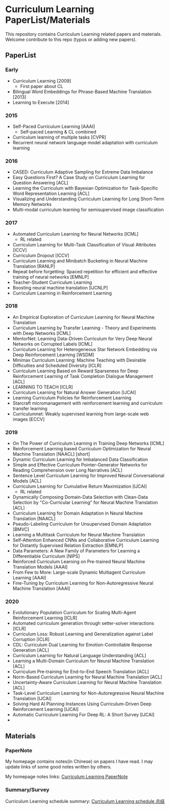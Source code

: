 # Curriculum Learning PaperList/Materials

This repository contains Curriculum Learning related papers and materials. Welcome contribute to this repo (typos or adding new papers). 

## PaperList

### Early

-  Curriculum Learning [2009]
    - First paper about CL
-  Bilingual Word Embeddings for Phrase-Based Machine Translation [2013]
-  Learning to Execute [2014]  

### 2015
-  Self-Paced Curriculum Learning [AAAI]
    - Self-paced Learning & CL combined
-  Curriculum learning of multiple tasks [CVPR]
-  Recurrent neural network language model adaptation with curriculum learning


### 2016
-  CASED: Curriculum Adaptive Sampling for Extreme Data Imbalance
-  Easy Questions First? A Case Study on Curriculum Learning for Question Answering  [ACL]
-  Learning the Curriculum with Bayesian Optimization for Task-Specific Word Representation Learning [ACL]
-  Visualizing and Understanding Curriculum Learning for Long Short-Term Memory Networks 
-  Multi-modal curriculum learning for semisupervised image classification


### 2017
-  Automated Curriculum Learning for Neural Networks [ICML]
    - RL related
-  Curriculum Learning for Multi-Task Classification of Visual Attributes [ICCV]
-  Curriculum Dropout [ICCV]
-  Curriculum Learning and Minibatch Bucketing in Neural Machine Translation [RANLP]
-  Repeat before forgetting: Spaced repetition for efficient and effective training of neural networks [EMNLP]
-  Teacher-Student Curriculum Learning
-  Boosting neural machine translation [IJCNLP]
-  Curriculum Learning in Reinforcement Learning 


### 2018
-  An Empirical Exploration of Curriculum Learning for Neural Machine Translation
-  Curriculum Learning by Transfer Learning - Theory and Experiments with Deep Networks [ICML]
-  MentorNet: Learning Data-Driven Curriculum for Very Deep Neural Networks on Corrupted Labels [ICML]
-  Curriculum Learning for Heterogeneous Star Network Embedding via Deep Reinforcement Learning  [WSDM]
-  Minimax Curriculum Learning: Machine Teaching with Desirable Difficulties and Scheduled Diversity [ICLR]
-  Curriculum Learning Based on Reward Sparseness for Deep Reinforcement Learning of Task Completion Dialogue Management [ACL]
-  LEARNING TO TEACH [ICLR]
-  Curriculum Learning for Natural Answer Generation [IJCAI]
-  Learning Curriculum Policies for Reinforcement Learning
-  Starcraft micromanagement with reinforcement learning and curriculum transfer learning
-  Curriculumnet: Weakly supervised learning from large-scale web images [ECCV]

### 2019

-  On The Power of Curriculum Learning in Training Deep Networks [ICML]
-  Reinforcement Learning based Curriculum Optimization for Neural Machine Translation  [NAACL] [short]
-  Dynamic Curriculum Learning for Imbalanced Data Classification
-  Simple and Effective Curriculum Pointer-Generator Networks for Reading Comprehension over Long Narratives [ACL]
-  Sentence Level Curriculum Learning for Improved Neural Conversational Models [ACL]
-  Curriculum Learning for Cumulative Return Maximization [IJCAI]
    - RL related
-  Dynamically Composing Domain-Data Selection with Clean-Data Selection by "Co-Curricular Learning" for Neural Machine Translation [ACL]
-  Curriculum Learning for Domain Adaptation in Neural Machine Translation  [NAACL]
-  Pseudo-Labeling Curriculum for Unsupervised Domain Adaptation [BMVC]
-  Learning a Multitask Curriculum for Neural Machine Translation
-  Self-Attention Enhanced CNNs and Collaborative Curriculum Learning for Distantly Supervised Relation Extraction [EMNLP]
-  Data Parameters: A New Family of Parameters for Learning a Differentiable Curriculum [NIPS]
-  Reinforced Curriculum Learning on Pre-trained Neural Machine Translation Models [AAAI]
-  From Few to More: Large-scale Dynamic Multiagent Curriculum Learning [AAAI]
-  Fine-Tuning by Curriculum Learning for Non-Autoregressive Neural Machine Translation [AAAI]

### 2020
- Evolutionary Population Curriculum for Scaling Multi-Agent Reinforcement Learning [ICLR]
- Automated curriculum generation through setter-solver interactions [ICLR]
- Curriculum Loss: Robust Learning and Generalization against Label Corruption [ICLR]
- CDL: Curriculum Dual Learning for Emotion-Controllable Response Generation [ACL]
- Curriculum Learning for Natural Language Understanding [ACL]
- Learning a Multi-Domain Curriculum for Neural Machine Translation [ACL]
- Curriculum Pre-training for End-to-End Speech Translation [ACL]
- Norm-Based Curriculum Learning for Neural Machine Translation [ACL]
- Uncertainty-Aware Curriculum Learning for Neural Machine Translation [ACL]
- Task-Level Curriculum Learning for Non-Autoregressive Neural Machine Translation [IJCAI]
- Solving Hard AI Planning Instances Using Curriculum-Driven Deep Reinforcement Learning [IJCAI]
- Automatic Curriculum Learning For Deep RL: A Short Survey [IJCAI]
-  

## Materials

### PaperNote 

My homepage contains notes(in Chinese) on papers I have read. I may update links of some good notes written by others.

My homepage notes links: [Curriculum Learning PaperNote](http://www.linzehui.me/tags/Curriculum-Learning/)

### Summary/Survey

Curriculum Learning schedule summary: [Curriculum Learning schedule 总结](http://www.linzehui.me/2019/08/09/%E8%AE%BA%E6%96%87/Curriculum%20Learning%20schedule%E6%80%BB%E7%BB%93/)

